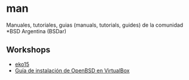 # man
Manuales, tutoriales, guias (manuals, tutorials, guides) de la comunidad \*BSD Argentina (BSDar)

## Workshops
* [eko15](workshops/eko15/)
* [Guía de instalación de OpenBSD en VirtualBox](install/)
